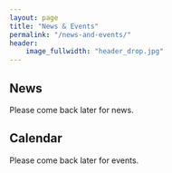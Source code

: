 ```yaml
---
layout: page
title: "News & Events"
permalink: "/news-and-events/"
header:
    image_fullwidth: "header_drop.jpg"
---
```


## News

Please come back later for news.

## Calendar

Please come back later for events.

